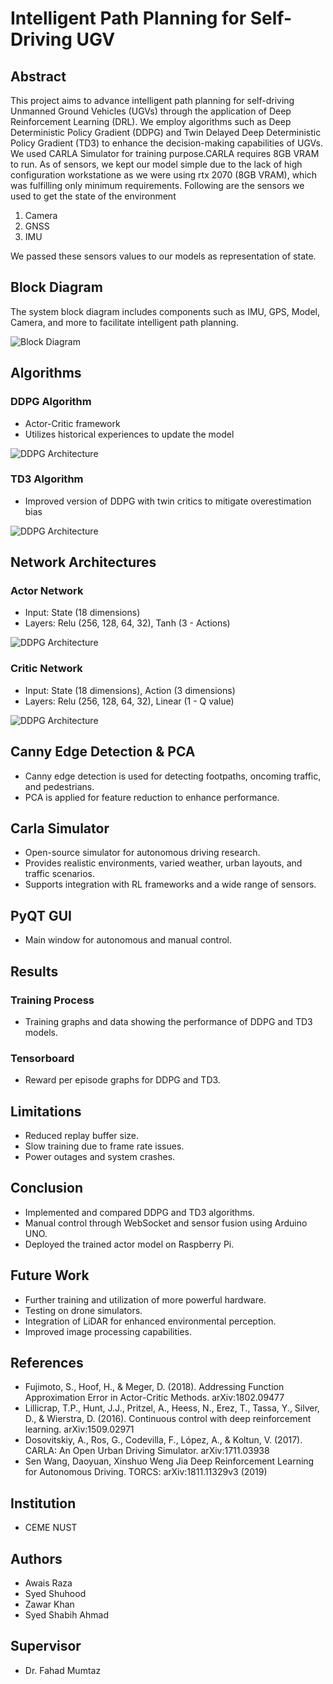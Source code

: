 # Intelligent Path Planning for Self-Driving UGV





## Abstract
This project aims to advance intelligent path planning for self-driving Unmanned Ground Vehicles (UGVs) through the application of Deep Reinforcement Learning (DRL). We employ algorithms such as Deep Deterministic Policy Gradient (DDPG) and Twin Delayed Deep Deterministic Policy Gradient (TD3) to enhance the decision-making capabilities of UGVs.
We used CARLA Simulator for training purpose.CARLA requires 8GB VRAM to run. As of sensors, we kept our model simple due to the lack of high configuration workstatione as we were using rtx 2070 (8GB VRAM), which was fulfilling only minimum requirements. Following are the sensors we used to get the state of the environment

1. Camera
2. GNSS
3. IMU

We passed these sensors values to our models as representation of state.


## Block Diagram
The system block diagram includes components such as IMU, GPS, Model, Camera, and more to facilitate intelligent path planning.

![Block Diagram](./images/block_diagram.png)

## Algorithms
### DDPG Algorithm
- Actor-Critic framework
- Utilizes historical experiences to update the model


![DDPG Architecture](./images/DDPG.png)



### TD3 Algorithm
- Improved version of DDPG with twin critics to mitigate overestimation bias

![DDPG Architecture](./images/TD3.png)



## Network Architectures
### Actor Network
- Input: State (18 dimensions)
- Layers: Relu (256, 128, 64, 32), Tanh (3 - Actions)

![DDPG Architecture](./images/actor.png)


### Critic Network
- Input: State (18 dimensions), Action (3 dimensions)
- Layers: Relu (256, 128, 64, 32), Linear (1 - Q value)

![DDPG Architecture](./images/critic.png)




## Canny Edge Detection & PCA
- Canny edge detection is used for detecting footpaths, oncoming traffic, and pedestrians.
- PCA is applied for feature reduction to enhance performance.

## Carla Simulator
- Open-source simulator for autonomous driving research.
- Provides realistic environments, varied weather, urban layouts, and traffic scenarios.
- Supports integration with RL frameworks and a wide range of sensors.


## PyQT GUI
- Main window for autonomous and manual control.


## Results
### Training Process
- Training graphs and data showing the performance of DDPG and TD3 models.

### Tensorboard
- Reward per episode graphs for DDPG and TD3.

## Limitations
- Reduced replay buffer size.
- Slow training due to frame rate issues.
- Power outages and system crashes.

## Conclusion
- Implemented and compared DDPG and TD3 algorithms.
- Manual control through WebSocket and sensor fusion using Arduino UNO.
- Deployed the trained actor model on Raspberry Pi.

## Future Work
- Further training and utilization of more powerful hardware.
- Testing on drone simulators.
- Integration of LiDAR for enhanced environmental perception.
- Improved image processing capabilities.

## References
- Fujimoto, S., Hoof, H., & Meger, D. (2018). Addressing Function Approximation Error in Actor-Critic Methods. arXiv:1802.09477
- Lillicrap, T.P., Hunt, J.J., Pritzel, A., Heess, N., Erez, T., Tassa, Y., Silver, D., & Wierstra, D. (2016). Continuous control with deep reinforcement learning. arXiv:1509.02971
- Dosovitskiy, A., Ros, G., Codevilla, F., López, A., & Koltun, V. (2017). CARLA: An Open Urban Driving Simulator. arXiv:1711.03938
- Sen Wang, Daoyuan, Xinshuo Weng Jia Deep Reinforcement Learning for Autonomous Driving. TORCS: arXiv:1811.11329v3 (2019)


## Institution
- CEME NUST

## Authors
- Awais Raza
- Syed Shuhood
- Zawar Khan
- Syed Shabih Ahmad

## Supervisor
- Dr. Fahad Mumtaz

